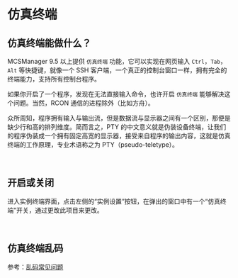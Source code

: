 # 仿真终端

## 仿真终端能做什么？


MCSManager 9.5 以上提供 `仿真终端` 功能，它可以实现在网页输入 `Ctrl`，`Tab`，`Alt` 等快捷键，就像一个 SSH 客户端，一个真正的控制台窗口一样，拥有完全的终端能力，支持所有控制台程序。


如果你开启了一个程序，发现在无法直接输入命令，也许开启 `仿真终端` 能够解决这个问题。当然，RCON 通信的进程除外（比如方舟）。


众所周知，程序拥有输入与输出流，但是数据流与显示器之间有一个区别，那便是缺少行和高的排列维度。简而言之，PTY 的中文意义就是伪装设备终端，让我们的程序伪装成一个拥有固定高宽的显示器，接受来自程序的输出内容，这就是仿真终端的工作原理，专业术语称之为 PTY（pseudo-teletype）。

<br />

## 开启或关闭

进入实例终端界面，点击左侧的“实例设置”按钮，在弹出的窗口中有一个“仿真终端”开关，通过更改此项目来更改。

<br />

## 仿真终端乱码

参考：[乱码常见问题](./code.md)

<br />





<br />